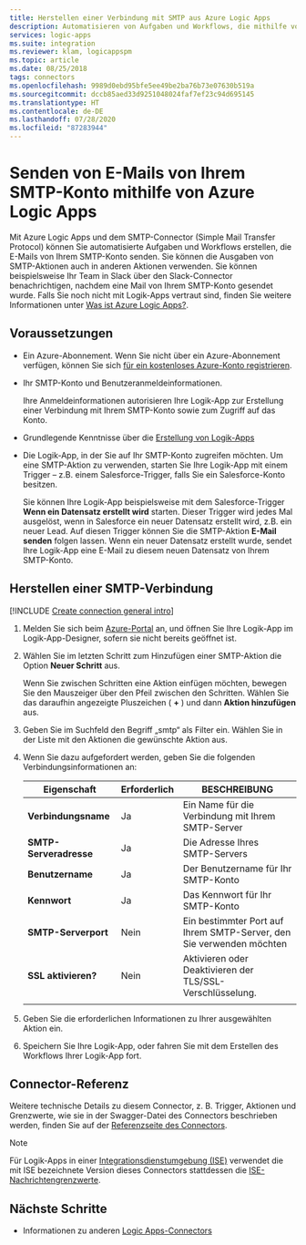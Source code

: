 ```yaml
---
title: Herstellen einer Verbindung mit SMTP aus Azure Logic Apps
description: Automatisieren von Aufgaben und Workflows, die mithilfe von Azure Logic Apps E-Mails über Ihr SMTP-Konto (Simple Mail Transfer Protocol) senden
services: logic-apps
ms.suite: integration
ms.reviewer: klam, logicappspm
ms.topic: article
ms.date: 08/25/2018
tags: connectors
ms.openlocfilehash: 9989d0ebd95bfe5ee49be2ba76b73e07630b519a
ms.sourcegitcommit: dccb85aed33d9251048024faf7ef23c94d695145
ms.translationtype: HT
ms.contentlocale: de-DE
ms.lasthandoff: 07/28/2020
ms.locfileid: "87283944"
---
```

# <a name="send-email-from-your-smtp-account-with-azure-logic-apps"></a>Senden von E-Mails von Ihrem SMTP-Konto mithilfe von Azure Logic Apps

Mit Azure Logic Apps und dem SMTP-Connector (Simple Mail Transfer Protocol) können Sie automatisierte Aufgaben und Workflows erstellen, die E-Mails von Ihrem SMTP-Konto senden. Sie können die Ausgaben von SMTP-Aktionen auch in anderen Aktionen verwenden. Sie können beispielsweise Ihr Team in Slack über den Slack-Connector benachrichtigen, nachdem eine Mail von Ihrem SMTP-Konto gesendet wurde. Falls Sie noch nicht mit Logik-Apps vertraut sind, finden Sie weitere Informationen unter [Was ist Azure Logic Apps?](../logic-apps/logic-apps-overview.md).

## <a name="prerequisites"></a>Voraussetzungen

* Ein Azure-Abonnement. Wenn Sie nicht über ein Azure-Abonnement verfügen, können Sie sich [für ein kostenloses Azure-Konto registrieren](https://azure.microsoft.com/free/). 

* Ihr SMTP-Konto und Benutzeranmeldeinformationen.

  Ihre Anmeldeinformationen autorisieren Ihre Logik-App zur Erstellung einer Verbindung mit Ihrem SMTP-Konto sowie zum Zugriff auf das Konto.

* Grundlegende Kenntnisse über die [Erstellung von Logik-Apps](../logic-apps/quickstart-create-first-logic-app-workflow.md)

* Die Logik-App, in der Sie auf Ihr SMTP-Konto zugreifen möchten. Um eine SMTP-Aktion zu verwenden, starten Sie Ihre Logik-App mit einem Trigger – z.B. einem Salesforce-Trigger, falls Sie ein Salesforce-Konto besitzen.

  Sie können Ihre Logik-App beispielsweise mit dem Salesforce-Trigger **Wenn ein Datensatz erstellt wird** starten. 
  Dieser Trigger wird jedes Mal ausgelöst, wenn in Salesforce ein neuer Datensatz erstellt wird, z.B. ein neuer Lead. 
  Auf diesen Trigger können Sie die SMTP-Aktion **E-Mail senden** folgen lassen. Wenn ein neuer Datensatz erstellt wurde, sendet Ihre Logik-App eine E-Mail zu diesem neuen Datensatz von Ihrem SMTP-Konto.

## <a name="connect-to-smtp"></a>Herstellen einer SMTP-Verbindung

[!INCLUDE [Create connection general intro](../../includes/connectors-create-connection-general-intro.md)]

1. Melden Sie sich beim [Azure-Portal](https://portal.azure.com) an, und öffnen Sie Ihre Logik-App im Logik-App-Designer, sofern sie nicht bereits geöffnet ist.

1. Wählen Sie im letzten Schritt zum Hinzufügen einer SMTP-Aktion die Option **Neuer Schritt** aus. 

   Wenn Sie zwischen Schritten eine Aktion einfügen möchten, bewegen Sie den Mauszeiger über den Pfeil zwischen den Schritten. 
   Wählen Sie das daraufhin angezeigte Pluszeichen ( **+** ) und dann **Aktion hinzufügen** aus.

1. Geben Sie im Suchfeld den Begriff „smtp“ als Filter ein. Wählen Sie in der Liste mit den Aktionen die gewünschte Aktion aus.

1. Wenn Sie dazu aufgefordert werden, geben Sie die folgenden Verbindungsinformationen an:

   | Eigenschaft | Erforderlich | BESCHREIBUNG |
   |----------|----------|-------------|
   | **Verbindungsname** | Ja | Ein Name für die Verbindung mit Ihrem SMTP-Server | 
   | **SMTP-Serveradresse** | Ja | Die Adresse Ihres SMTP-Servers | 
   | **Benutzername** | Ja | Der Benutzername für Ihr SMTP-Konto | 
   | **Kennwort** | Ja | Das Kennwort für Ihr SMTP-Konto | 
   | **SMTP-Serverport** | Nein | Ein bestimmter Port auf Ihrem SMTP-Server, den Sie verwenden möchten | 
   | **SSL aktivieren?** | Nein | Aktivieren oder Deaktivieren der TLS/SSL-Verschlüsselung. | 
   |||| 

1. Geben Sie die erforderlichen Informationen zu Ihrer ausgewählten Aktion ein. 

1. Speichern Sie Ihre Logik-App, oder fahren Sie mit dem Erstellen des Workflows Ihrer Logik-App fort.

## <a name="connector-reference"></a>Connector-Referenz

Weitere technische Details zu diesem Connector, z. B. Trigger, Aktionen und Grenzwerte, wie sie in der Swagger-Datei des Connectors beschrieben werden, finden Sie auf der [Referenzseite des Connectors](/connectors/smtpconnector/).

> [!NOTE]
> Für Logik-Apps in einer [Integrationsdienstumgebung (ISE)](../logic-apps/connect-virtual-network-vnet-isolated-environment-overview.md) verwendet die mit ISE bezeichnete Version dieses Connectors stattdessen die [ISE-Nachrichtengrenzwerte](../logic-apps/logic-apps-limits-and-config.md#message-size-limits).

## <a name="next-steps"></a>Nächste Schritte

* Informationen zu anderen [Logic Apps-Connectors](../connectors/apis-list.md)
